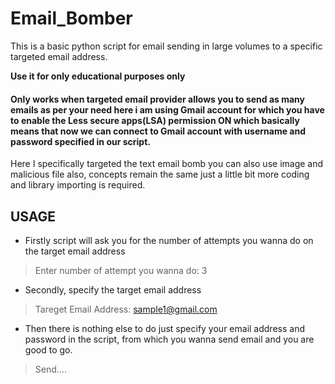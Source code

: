 # Email_Bomber
This is a basic python script for email sending in large volumes to a specific targeted email address.

**Use it for only educational purposes only**

#### Only works when targeted email provider allows you to send as many emails as per your need here i am using Gmail account for which you have to enable the Less secure apps(LSA) permission ON which basically means that now we can connect to Gmail account with username and password specified in our script.

Here I specifically targeted the text email bomb you can also use image and malicious file also, concepts remain the same just a little bit more coding and library importing is required.


## USAGE

- Firstly script will ask you for the number of attempts you wanna do on the target email address 

>Enter number of attempt you wanna do:
>3


- Secondly, specify the target email address

>Tareget Email Address:
>sample1@gmail.com

- Then there is nothing else to do just specify your email address and password in the script, from which you wanna send email and you are good to go.

>Send....
